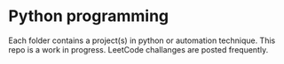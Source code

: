 # Python programming

Each folder contains a project(s) in python or automation technique. This repo is a work in progress. LeetCode challanges are posted frequently.
